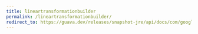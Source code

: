 ```yaml
---
title: lineartransformationbuilder
permalink: /lineartransformationbuilder/
redirect_to: https://guava.dev/releases/snapshot-jre/api/docs/com/google/common/math/LinearTransformation.LinearTransformationBuilder.html
---
```

